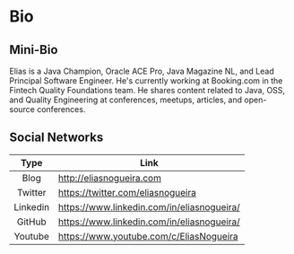 # Bio

## Mini-Bio
Elias is a Java Champion, Oracle ACE Pro, Java Magazine NL, and Lead Principal Software Engineer.
He's currently working at Booking.com in the Fintech Quality Foundations team.
He shares content related to Java, OSS, and Quality Engineering at conferences, meetups, articles, and open-source conferences.

## Social Networks
| Type | Link |
|:----:|------|
| Blog | http://eliasnogueira.com |
| Twitter | https://twitter.com/eliasnogueira |
| Linkedin | https://www.linkedin.com/in/eliasnogueira/ |
| GitHub | https://www.linkedin.com/in/eliasnogueira/ |
| Youtube | https://www.youtube.com/c/EliasNogueira |
